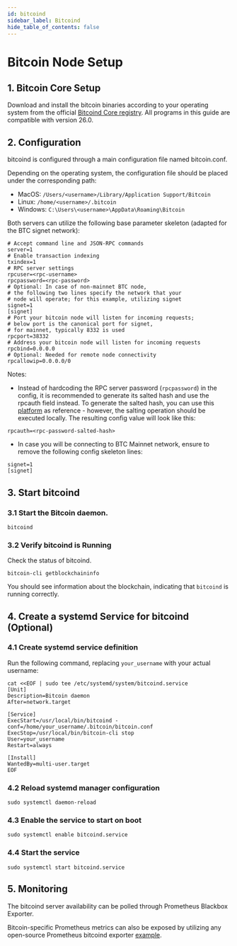 ```yaml
---
id: bitcoind
sidebar_label: Bitcoind
hide_table_of_contents: false
---
```

# Bitcoin Node Setup

## 1. Bitcoin Core Setup

Download and install the bitcoin binaries according to your operating system from the official [Bitcoind Core registry](https://bitcoincore.org/bin/bitcoin-core-26.0/). All programs in this guide are compatible with version 26.0.

## 2. Configuration

bitcoind is configured through a main configuration file named bitcoin.conf.

Depending on the operating system, the configuration file should be placed under the corresponding path:

- MacOS: `/Users/<username>/Library/Application Support/Bitcoin`
- Linux: `/home/<username>/.bitcoin`
- Windows: `C:\Users\<username>\AppData\Roaming\Bitcoin`

Both servers can utilize the following base parameter skeleton (adapted for the BTC signet network):
```
# Accept command line and JSON-RPC commands
server=1
# Enable transaction indexing
txindex=1
# RPC server settings
rpcuser=<rpc-username>
rpcpassword=<rpc-password>
# Optional: In case of non-mainnet BTC node,
# the following two lines specify the network that your
# node will operate; for this example, utilizing signet
signet=1
[signet]
# Port your bitcoin node will listen for incoming requests;
# below port is the canonical port for signet,
# for mainnet, typically 8332 is used
rpcport=38332
# Address your bitcoin node will listen for incoming requests
rpcbind=0.0.0.0
# Optional: Needed for remote node connectivity
rpcallowip=0.0.0.0/0
```

Notes:
- Instead of hardcoding the RPC server password (`rpcpassword`) in the config, it is recommended to generate its salted hash and use the rpcauth field instead. To generate the salted hash, you can use this [platform](https://jlopp.github.io/bitcoin-core-rpc-auth-generator/) as reference - however, the salting operation should be executed locally. The resulting config value will look like this:

```
rpcauth=<rpc-password-salted-hash>
```

- In case you will be connecting to BTC Mainnet network, ensure to remove the following config skeleton lines:

```
signet=1
[signet]
```


## 3. Start bitcoind

### 3.1 Start the Bitcoin daemon.

```
bitcoind
```

### 3.2 Verify bitcoind is Running

Check the status of bitcoind.

```
bitcoin-cli getblockchaininfo
```

You should see information about the blockchain, indicating that `bitcoind` is running correctly.

## 4. Create a systemd Service for bitcoind (Optional)

### 4.1 Create systemd service definition
Run the following command, replacing `your_username` with your actual username:
```
cat <<EOF | sudo tee /etc/systemd/system/bitcoind.service
[Unit]
Description=Bitcoin daemon
After=network.target

[Service]
ExecStart=/usr/local/bin/bitcoind -conf=/home/your_username/.bitcoin/bitcoin.conf
ExecStop=/usr/local/bin/bitcoin-cli stop
User=your_username
Restart=always

[Install]
WantedBy=multi-user.target
EOF
```

### 4.2 Reload systemd manager configuration

```
sudo systemctl daemon-reload
```

### 4.3 Enable the service to start on boot

```
sudo systemctl enable bitcoind.service
```

### 4.4 Start the service

```
sudo systemctl start bitcoind.service
```

## 5. Monitoring

The bitcoind server availability can be polled through Prometheus Blackbox Exporter.

Bitcoin-specific Prometheus metrics can also be exposed by utilizing any open-source Prometheus bitcoind exporter [example](https://github.com/jvstein/bitcoin-prometheus-exporter?tab=readme-ov-file).
